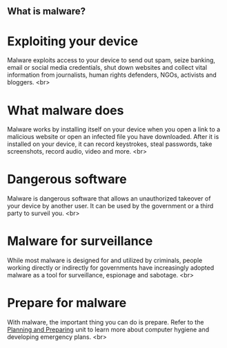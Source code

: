 
## What is malware?

# Exploiting your device
Malware exploits access to your device to send out spam, seize banking, email or social media credentials, shut down websites and collect vital information from journalists, human rights defenders, NGOs, activists and bloggers.
&lt;br&gt;
# What malware does
Malware works by installing itself on your device when you open a link to a malicious website or open an infected file you have downloaded. After it is installed on your device, it can record keystrokes, steal passwords, take screenshots, record audio, video and more.
&lt;br&gt;
# Dangerous software
Malware is dangerous software that allows an unauthorized takeover of your device by another user. It can be used by the government or a third party to surveil you.
&lt;br&gt;
# Malware for surveillance
While most malware is designed for and utilized by criminals, people working directly or indirectly for governments have increasingly adopted malware as a tool for surveillance, espionage and sabotage.
&lt;br&gt;
# Prepare for malware
With malware, the important thing you can do is prepare. Refer to the [Planning and Preparing](en/topics/practice-2-planning/0-getting-started/1-1-intro.md) unit to learn more about computer hygiene and developing emergency plans.
&lt;br&gt;
